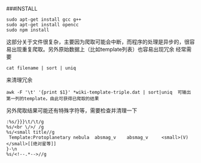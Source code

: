 
###INSTALL
```shell
sudo apt-get install gcc g++
sudo apt-get install opencc
sudo npm install
```

这部分关于文件很复杂，主要因为爬取可能会中断，而程序的处理是异步的，很容易出现重复爬取。另外原始数据上（比如template列表）也容易出现冗余
经常需要
```shell
cat filename | sort | uniq
```
来清理冗余

```shell
awk -F '\t' '{print $1}' *wiki-template-triple.dat | sort|uniq  可输出第一列的template，由此可获得已爬取的结果
```


另外爬取结果可能还有特殊字符等，需要检查并清理一下

```vim
:%s/}}}\t/\t/g
%s/<br \/>/ /g
%s/<small title//g
 Template:Protoplanetary nebula  absmag_v    absmag_v     <small>(V)</small>[[绝对星等]]
}-\n
%s/<!--.*-->//g
```
